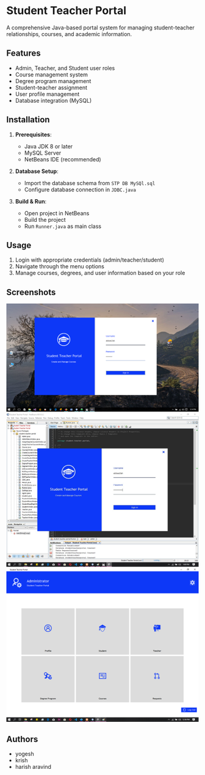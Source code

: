 # Student Teacher Portal

A comprehensive Java-based portal system for managing student-teacher relationships, courses, and academic information.

## Features

- Admin, Teacher, and Student user roles
- Course management system
- Degree program management
- Student-teacher assignment
- User profile management
- Database integration (MySQL)

## Installation

1. **Prerequisites**:
   - Java JDK 8 or later
   - MySQL Server
   - NetBeans IDE (recommended)

2. **Database Setup**:
   - Import the database schema from `STP DB MySQl.sql`
   - Configure database connection in `JDBC.java`

3. **Build & Run**:
   - Open project in NetBeans
   - Build the project
   - Run `Runner.java` as main class

## Usage

1. Login with appropriate credentials (admin/teacher/student)
2. Navigate through the menu options
3. Manage courses, degrees, and user information based on your role

## Screenshots

![Login Screen](Screenshots/1.png)
![Admin Dashboard](Screenshots/2.jpg)
![Course Management](Screenshots/3.png)

## Authors

- yogesh
- krish  
- harish aravind
